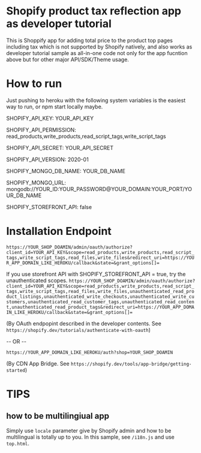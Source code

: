 # Shopify product tax reflection app as developer tutorial
This is Shoppify app for adding total price to the product top pages including tax which is not supported by Shopify natively, and 
also works as developer tutorial sample as all-in-one code not only for the app fucntion above but for other major API/SDK/Theme usage.

# How to run
Just pushing to heroku with the following system variables is the easiest way to run, or npm start locally maybe.

SHOPIFY_API_KEY:        YOUR_API_KEY

SHOPIFY_API_PERMISSION: read_products,write_products,read_script_tags,write_script_tags

SHOPIFY_API_SECRET:     YOUR_API_SECRET

SHOPIFY_API_VERSION:    2020-01

SHOPIFY_MONGO_DB_NAME:  YOUR_DB_NAME

SHOPIFY_MONGO_URL:      mongodb://YOUR_ID:YOUR_PASSWORD@YOUR_DOMAIN:YOUR_PORT/YOUR_DB_NAME

SHOPIFY_STOREFRONT_API:     false

# Installation Endpoint
`https://YOUR_SHOP_DOAMIN/admin/oauth/authorize?client_id=YOUR_API_KEY&scope=read_products,write_products,read_script_tags,write_script_tags,read_files,write_files&redirect_uri=https://YOUR_APP_DOMAIN_LIKE_HEROKU/callback&state=&grant_options[]=` 

If you use storefront API with SHOPIFY_STOREFRONT_API = true, try the unauthenticated scopes.
`https://YOUR_SHOP_DOAMIN/admin/oauth/authorize?client_id=YOUR_API_KEY&scope=read_products,write_products,read_script_tags,write_script_tags,read_files,write_files,unauthenticated_read_product_listings,unauthenticated_write_checkouts,unauthenticated_write_customers,unauthenticated_read_customer_tags,unauthenticated_read_content,unauthenticated_read_product_tags&redirect_uri=https://YOUR_APP_DOMAIN_LIKE_HEROKU/callback&state=&grant_options[]=` 

(By OAuth endpopint described in the developer contents. See `https://shopify.dev/tutorials/authenticate-with-oauth`)

-- OR --

`https://YOUR_APP_DOMAIN_LIKE_HEROKU/auth?shop=YOUR_SHOP_DOAMIN` 

(By CDN App Bridge. See `https://shopify.dev/tools/app-bridge/getting-started`)

# TIPS
## how to be multilingiual app
Simply use `locale` parameter give by Shopify admin and how to be multilingual is totally up to you. 
In this sample, see `/i18n.js` and use `top.html`.
